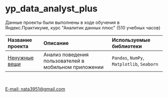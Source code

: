 # yp_data_analyst_plus
Данные проекты были выполнены в ходе обучения в Яндекс.Практикуме, 
курс "Аналитик данных плюс" (510 учебных часов)

| Название проекта | Описание | Используемые библиотеки | 
| :---------------------- | :---------------------- | :---------------------- |
| [Ненужные вещи]() | Анализ поведения пользователей в мобильном приложении| `Pandas`, `NumPy`, `Matplotlib`, `Seaborn` |


<br>
  
[E-mail: nata3951@gmail.com](mailto:nata3951@gmail.com) 



